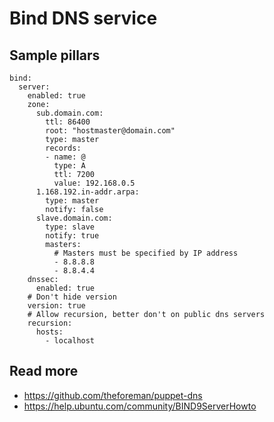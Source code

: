 
# Bind DNS service

## Sample pillars

    bind:
      server:
        enabled: true
        zone:
          sub.domain.com:
            ttl: 86400
            root: "hostmaster@domain.com"
            type: master
            records:
            - name: @
              type: A
              ttl: 7200
              value: 192.168.0.5
          1.168.192.in-addr.arpa:
            type: master
            notify: false
          slave.domain.com:
            type: slave
            notify: true
            masters:
              # Masters must be specified by IP address
              - 8.8.8.8
              - 8.8.4.4
        dnssec:
          enabled: true
        # Don't hide version
        version: true
        # Allow recursion, better don't on public dns servers
        recursion:
          hosts:
            - localhost

## Read more

* https://github.com/theforeman/puppet-dns
* https://help.ubuntu.com/community/BIND9ServerHowto
